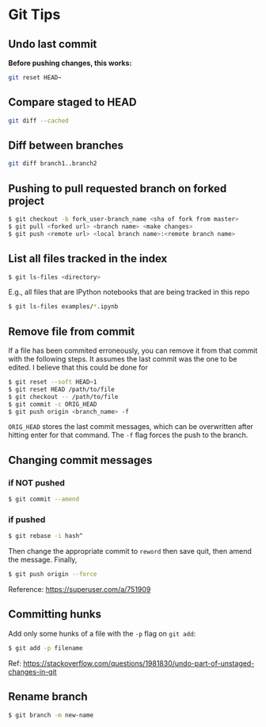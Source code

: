 # Git Tips

## Undo last commit

**Before pushing changes, this works:**

```bash 
git reset HEAD~
```

## Compare staged to HEAD

```bash
git diff --cached
```

## Diff between branches

```bash
git diff branch1..branch2
```

## Pushing to pull requested branch on forked project

```bash
$ git checkout -b fork_user-branch_name <sha of fork from master>
$ git pull <forked url> <branch name> <make changes>
$ git push <remote url> <local branch name>:<remote branch name>
```

## List all files tracked in the index

```bash
$ git ls-files <directory>
```

E.g., all files that are IPython notebooks that are being tracked in this repo

```bash
$ git ls-files examples/*.ipynb
```

## Remove file from commit

If a file has been commited erroneously, you can remove it from that commit with
the following steps.  It assumes the last commit was the one to be edited. I
believe that this could be done for 

```bash
$ git reset --soft HEAD~1
$ git reset HEAD /path/to/file
$ git checkout -- /path/to/file
$ git commit -c ORIG_HEAD
$ git push origin <branch_name> -f
```

`ORIG_HEAD` stores the last commit messages, which can be overwritten after
hitting enter for that command. The `-f` flag forces the push to the branch.

## Changing commit messages

### if NOT pushed

```bash
$ git commit --amend
```


### if pushed

```bash
$ git rebase -i hash^
```

Then change the appropriate commit to `reword` then save quit, then amend the message. Finally,

```bash
$ git push origin --force
```

Reference: <https://superuser.com/a/751909>

## Committing hunks

Add only some hunks of a file with the `-p` flag on `git add`:

```bash
$ git add -p filename
```

Ref: <https://stackoverflow.com/questions/1981830/undo-part-of-unstaged-changes-in-git>


## Rename branch

```bash
$ git branch -m new-name
```
